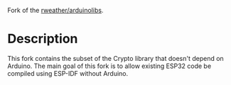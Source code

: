 Fork of the [rweather/arduinolibs](https://github.com/rweather/arduinolibs).

# Description
This fork contains the subset of the Crypto library that doesn't depend on Arduino.
The main goal of this fork is to allow existing ESP32 code be compiled using ESP-IDF without Arduino.
